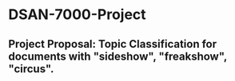 # DSAN-7000-Project

## Project Proposal: Topic Classification for documents with "sideshow", "freakshow", "circus".

